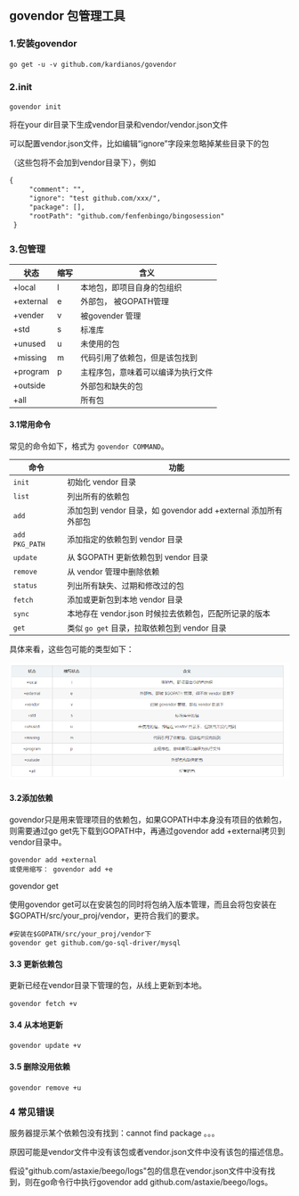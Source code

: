 ## govendor 包管理工具

### 1.安装govendor

`go get -u -v github.com/kardianos/govendor`

### 2.init

`govendor init`

将在your dir目录下生成vendor目录和vendor/vendor.json文件

可以配置vendor.json文件，比如编辑“ignore”字段来忽略掉某些目录下的包

（这些包将不会加到vendor目录下），例如

```
{
     "comment": "",
     "ignore": "test github.com/xxx/",
     "package": [],
     "rootPath": "github.com/fenfenbingo/bingosession"
 }
```

### 3.包管理

|状态	   |缩写	|含义 |
|----------|--------|-----|
|+local    |	l   |	本地包，即项目自身的包组织
|+external |	e	|外部包， 被GOPATH管理
|+vender   |	v	|被govender 管理
|+std	   |    s   |标准库
|+unused   |    u   |	未使用的包
|+missing  |	m	|代码引用了依赖包，但是该包找到
|+program  |    p   |	主程序包，意味着可以编译为执行文件
|+outside  |        |	外部包和缺失的包
|+all	   |        |所有包


#### 3.1常用命令

常见的命令如下，格式为 `govendor COMMAND`。

| 命令           | 功能                                                         |
| -------------- | ------------------------------------------------------------ |
| `init`         | 初始化 vendor 目录                                           |
| `list`         | 列出所有的依赖包                                             |
| `add`          | 添加包到 vendor 目录，如 govendor add +external 添加所有外部包 |
| `add PKG_PATH` | 添加指定的依赖包到 vendor 目录                               |
| `update`       | 从 $GOPATH 更新依赖包到 vendor 目录                          |
| `remove`       | 从 vendor 管理中删除依赖                                     |
| `status`       | 列出所有缺失、过期和修改过的包                               |
| `fetch`        | 添加或更新包到本地 vendor 目录                               |
| `sync`         | 本地存在 vendor.json 时候拉去依赖包，匹配所记录的版本        |
| `get`          | 类似 `go get` 目录，拉取依赖包到 vendor 目录                 |

具体来看，这些包可能的类型如下：

![1](https://github.com/tagDong/note/blob/master/assets/image/govender/img.png)

#### 3.2添加依赖

govendor只是用来管理项目的依赖包，如果GOPATH中本身没有项目的依赖包，则需要通过go get先下载到GOPATH中，再通过govendor add +external拷贝到vendor目录中。

```
govendor add +external
或使用缩写： govendor add +e
```

govendor get

使用govendor get可以在安装包的同时将包纳入版本管理，而且会将包安装在$GOPATH/src/your_proj/vendor，更符合我们的要求。

```
#安装在$GOPATH/src/your_proj/vendor下
govendor get github.com/go-sql-driver/mysql
```

#### 3.3 更新依赖包

更新已经在vendor目录下管理的包，从线上更新到本地。

`govendor fetch +v`

#### 3.4 从本地更新

`govendor update +v`


#### 3.5 删除没用依赖
`govendor remove +u`

### 4 常见错误

服务器提示某个依赖包没有找到：cannot find package 。。。

原因可能是vendor文件中没有该包或者vendor.json文件中没有该包的描述信息。

假设"github.com/astaxie/beego/logs"包的信息在vendor.json文件中没有找到，则在go命令行中执行govendor add github.com/astaxie/beego/logs。

